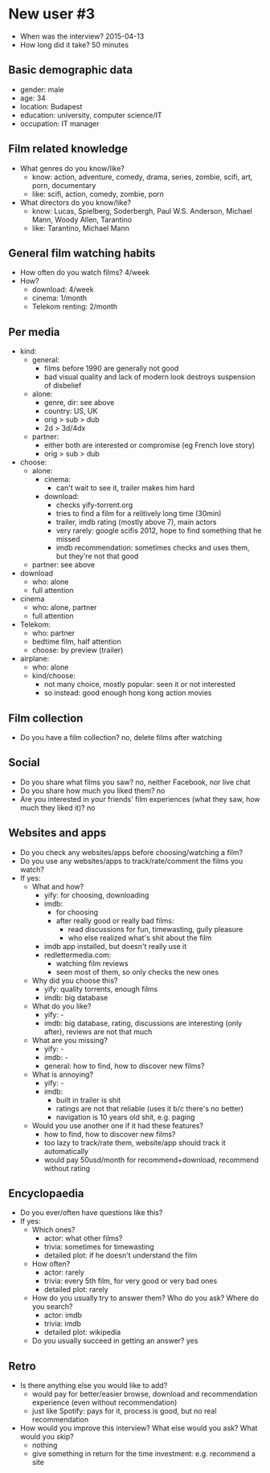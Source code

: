 # New user #3

- When was the interview? 2015-04-13
- How long did it take? 50 minutes


## Basic demographic data

- gender: male
- age: 34
- location: Budapest
- education: university, computer science/IT
- occupation: IT manager


## Film related knowledge

- What genres do you know/like?
    - know: action, adventure, comedy, drama, series, zombie, scifi, art, porn, documentary
    - like: scifi, action, comedy, zombie, porn
- What directors do you know/like?
    - know: Lucas, Spielberg, Soderbergh, Paul W.S. Anderson, Michael Mann, Woody Allen, Tarantino
    - like: Tarantino, Michael Mann


## General film watching habits

- How often do you watch films? 4/week
- How?
    + download: 4/week
    + cinema: 1/month
    + Telekom renting: 2/month


## Per media

- kind:
    - general:
        - films before 1990 are generally not good
        - bad visual quality and lack of modern look destroys suspension of disbelief
    - alone:
        - genre, dir: see above
        - country: US, UK
        - orig > sub > dub
        - 2d > 3d/4dx
    - partner:
        - either both are interested or compromise (eg French love story)
        - orig > sub > dub
- choose:
    - alone:
        - cinema:
            - can't wait to see it, trailer makes him hard
        - download:
            - checks yify-torrent.org
            - tries to find a film for a relitively long time (30min)
            - trailer, imdb rating (mostly above 7), main actors
            - very rarely: google scifis 2012, hope to find something that he missed
            - imdb recommendation: sometimes checks and uses them, but they're not that good
    - partner: see above
- download
    - who: alone
    - full attention
- cinema
    - who: alone, partner
    - full attention
- Telekom:
    - who: partner
    - bedtime film, half attention
    - choose: by preview (trailer)
- airplane:
    - who: alone
    - kind/choose:
        - not many choice, mostly popular: seen it or not interested
        - so instead: good enough hong kong action movies


## Film collection

- Do you have a film collection? no, delete films after watching


## Social

- Do you share what films you saw? no, neither Facebook, nor live chat
- Do you share how much you liked them? no
- Are you interested in your friends' film experiences (what they saw, how much they liked it)? no


## Websites and apps

- Do you check any websites/apps before choosing/watching a film?
- Do you use any websites/apps to track/rate/comment the films you watch?
- If yes:
    - What and how?
        - yify: for choosing, downloading
        - imdb:
            - for choosing
            - after really good or really bad films:
                - read discussions for fun, timewasting, guily pleasure
                - who else realized what's shit about the film
        - imdb app installed, but doesn't really use it
        - redlettermedia.com:
            - watching film reviews
            - seen most of them, so only checks the new ones
    - Why did you choose this?
        - yify: quality torrents, enough films
        - imdb: big database
    - What do you like?
        - yify: -
        - imdb: big database, rating, discussions are interesting (only after), reviews are not that much
    - What are you missing?
        - yify: -
        - imdb: -
        - general: how to find, how to discover new films?
    - What is annoying?
        - yify: -
        - imdb:
            - built in trailer is shit
            - ratings are not that reliable (uses it b/c there's no better)
            - navigation is 10 years old shit, e.g. paging
    - Would you use another one if it had these features?
        - how to find, how to discover new films?
        - too lazy to track/rate them, website/app should track it automatically
        - would pay 50usd/month for recommend+download, recommend without rating


## Encyclopaedia

- Do you ever/often have questions like this?
- If yes:
    - Which ones?
        - actor: what other films?
        - trivia: sometimes for timewasting
        - detailed plot: if he doesn't understand the film
    - How often?
        - actor: rarely
        - trivia: every 5th film, for very good or very bad ones
        - detailed plot: rarely
    - How do you usually try to answer them? Who do you ask? Where do you search?
        - actor: imdb
        - trivia: imdb
        - detailed plot: wikipedia
    - Do you usually succeed in getting an answer? yes


## Retro

- Is there anything else you would like to add?
    - would pay for better/easier browse, download and recommendation experience (even without recommendation)
    - just like Spotify: pays for it, process is good, but no real recommendation
- How would you improve this interview? What else would you ask? What would you skip?
    - nothing
    - give something in return for the time investment: e.g. recommend a site
